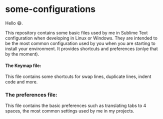 # some-configurations
Hello :smile:.

This repository contains some basic files used by me in Sublime Text configuration when developing in Linux or Windows. They are intended to be the most common configuration used by you when you are starting to install your environment.
It provides shortcuts and preferences (onlye that by the moment).

#### The Keymap file:
This file contains some shortcuts for swap lines, duplicate lines, indent code and more.

### The preferences file:
This file contains the basic preferences such as translating tabs to 4 spaces, the most common settings used by me in my projects.
